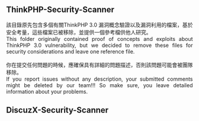 ## ThinkPHP-Security-Scanner

<div style="text-align: justify">
    該目錄原先包含多個有關ThinkPHP 3.0 漏洞概念驗證以及漏洞利用的檔案，基於安全考量，這些檔案已被移除，並提供一個參考檔供他人研究。
    <br>
    This folder originally contained proof of concepts and exploits about ThinkPHP 3.0 vulnerability, but we decided to remove these files  for security considerations and leave one reference file.
</div>
<br>
<div style="text-align: justify">
    你在提交任何問題的時候，應確保具有詳細的問題描述，否則該問題可能會被團隊移除。
    <br>
If you report issues without any description, your submitted comments might be deleted by our team!!! So make sure, you leave detailed information about your problems.
</div>

## DiscuzX-Security-Scanner